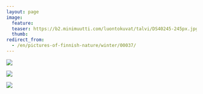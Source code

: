 ```yaml
---
layout: page
image:
  feature:
  teaser: https://b2.minimuutti.com/luontokuvat/talvi/DS40245-245px.jpg
  thumb:
redirect_from:
  - /en/pictures-of-finnish-nature/winter/00037/
---
```


![](https://b2.minimuutti.com/luontokuvat/talvi/DS40237-800px.jpg)

![](https://b2.minimuutti.com/luontokuvat/talvi/DS40235-800px.jpg)

![](https://b2.minimuutti.com/luontokuvat/talvi/DS40245-800px.jpg)
